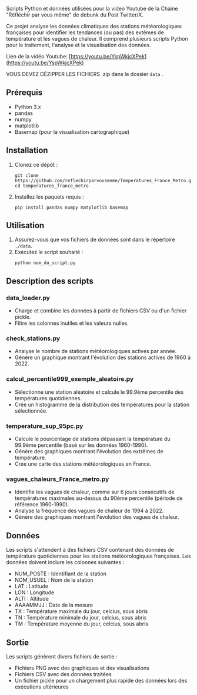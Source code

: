
Scripts Python et données utilisées pour la video Youtube de la Chaine "Réfléchir par vous même" de debunk du Post Twitter/X.

Ce projet analyse les données climatiques des stations météorologiques françaises pour identifier les tendances (ou pas) des extêmes de température et les vagues de chaleur. Il comprend plusieurs scripts Python pour le traitement, l'analyse et la visualisation des données.

Lien de la vidéo Youtube: [https://youtu.be/YspWkjcXPek](https://youtu.be/YspWkjcXPek)

VOUS DEVEZ DÉZIPPER LES FICHIERS .zip dans le dossier `data` .

## Prérequis

- Python 3.x
- pandas
- numpy
- matplotlib
- Basemap (pour la visualisation cartographique)

## Installation

1. Clonez ce dépôt :
   ```
   git clone https://github.com/reflechirparvousmeme/Temperatures_France_Metro.git
   cd temperatures_france_metro
   ```

2. Installez les paquets requis :
   ```
   pip install pandas numpy matplotlib basemap
   ```

## Utilisation

1. Assurez-vous que vos fichiers de données sont dans le répertoire `./data`.
2. Exécutez le script souhaité :
   ```
   python nom_du_script.py
   ```

## Description des scripts

### data_loader.py
- Charge et combine les données à partir de fichiers CSV ou d'un fichier pickle.
- Filtre les colonnes inutiles et les valeurs nulles.

### check_stations.py
- Analyse le nombre de stations météorologiques actives par année.
- Génère un graphique montrant l'évolution des stations actives de 1960 à 2022.

### calcul_percentile999_exemple_aleatoire.py
- Sélectionne une station aléatoire et calcule le 99.9ème percentile des températures quotidiennes.
- Crée un histogramme de la distribution des températures pour la station sélectionnée.

### temperature_sup_95pc.py
- Calcule le pourcentage de stations dépassant la température du 99.9ème percentile (basé sur les données 1960-1990).
- Génère des graphiques montrant l'évolution des extrêmes de température.
- Crée une carte des stations météorologiques en France.

### vagues_chaleurs_France_metro.py
- Identifie les vagues de chaleur, comme sur 6 jours consécutifs de températures maximales au-dessus du 90ème percentile (période de référence 1960-1990).
- Analyse la fréquence des vagues de chaleur de 1994 à 2022.
- Génère des graphiques montrant l'évolution des vagues de chaleur.

## Données

Les scripts s'attendent à des fichiers CSV contenant des données de température quotidiennes pour les stations météorologiques françaises. Les données doivent inclure les colonnes suivantes :

- NUM_POSTE : Identifiant de la station
- NOM_USUEL : Nom de la station
- LAT : Latitude
- LON : Longitude
- ALTI : Altitude
- AAAAMMJJ : Date de la mesure
- TX : Température maximale du jour, celcius, sous abris
- TN : Température minimale du jour, celcius, sous abris
- TM : Température moyenne du jour, celcius, sous abris

## Sortie

Les scripts génèrent divers fichiers de sortie :

- Fichiers PNG avec des graphiques et des visualisations
- Fichiers CSV avec des données traitées
- Un fichier pickle pour un chargement plus rapide des données lors des exécutions ultérieures
